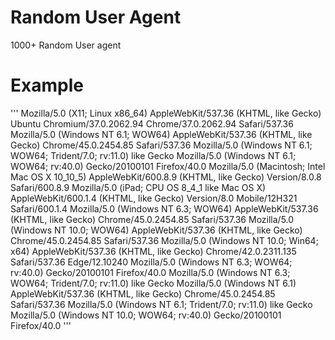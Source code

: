 # Random User Agent

1000+ Random User agent

# Example
'''
Mozilla/5.0 (X11; Linux x86_64) AppleWebKit/537.36 (KHTML, like Gecko) Ubuntu Chromium/37.0.2062.94 Chrome/37.0.2062.94 Safari/537.36
Mozilla/5.0 (Windows NT 6.1; WOW64) AppleWebKit/537.36 (KHTML, like Gecko) Chrome/45.0.2454.85 Safari/537.36
Mozilla/5.0 (Windows NT 6.1; WOW64; Trident/7.0; rv:11.0) like Gecko
Mozilla/5.0 (Windows NT 6.1; WOW64; rv:40.0) Gecko/20100101 Firefox/40.0
Mozilla/5.0 (Macintosh; Intel Mac OS X 10_10_5) AppleWebKit/600.8.9 (KHTML, like Gecko) Version/8.0.8 Safari/600.8.9
Mozilla/5.0 (iPad; CPU OS 8_4_1 like Mac OS X) AppleWebKit/600.1.4 (KHTML, like Gecko) Version/8.0 Mobile/12H321 Safari/600.1.4
Mozilla/5.0 (Windows NT 6.3; WOW64) AppleWebKit/537.36 (KHTML, like Gecko) Chrome/45.0.2454.85 Safari/537.36
Mozilla/5.0 (Windows NT 10.0; WOW64) AppleWebKit/537.36 (KHTML, like Gecko) Chrome/45.0.2454.85 Safari/537.36
Mozilla/5.0 (Windows NT 10.0; Win64; x64) AppleWebKit/537.36 (KHTML, like Gecko) Chrome/42.0.2311.135 Safari/537.36 Edge/12.10240
Mozilla/5.0 (Windows NT 6.3; WOW64; rv:40.0) Gecko/20100101 Firefox/40.0
Mozilla/5.0 (Windows NT 6.3; WOW64; Trident/7.0; rv:11.0) like Gecko
Mozilla/5.0 (Windows NT 6.1) AppleWebKit/537.36 (KHTML, like Gecko) Chrome/45.0.2454.85 Safari/537.36
Mozilla/5.0 (Windows NT 6.1; Trident/7.0; rv:11.0) like Gecko
Mozilla/5.0 (Windows NT 10.0; WOW64; rv:40.0) Gecko/20100101 Firefox/40.0
'''
